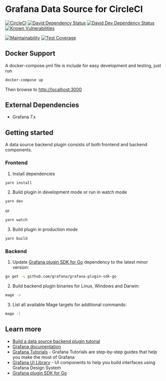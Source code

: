 # Grafana Data Source for CircleCI

[![CircleCI](https://circleci.com/gh/briangann/grafana-circleci-datasource/tree/master.svg?style=shield)](https://circleci.com/gh/briangann/grafana-circleci-datasource/tree/master)
[![David Dependency Status](https://david-dm.org/briangann/grafana-circleci-datasource.svg)](https://david-dm.org/briangann/grafana-circleci-datasource)
[![David Dev Dependency Status](https://david-dm.org/briangann/grafana-circleci-datasource/dev-status.svg)](https://david-dm.org/briangann/grafana-circleci-datasource/?type=dev)
[![Known Vulnerabilities](https://snyk.io/test/github/briangann/grafana-circleci-datasource/badge.svg)](https://snyk.io/test/github/briangann/grafana-circleci-datasource)

[![Maintainability](https://api.codeclimate.com/v1/badges/e9c4cd2714cba0fdae56/maintainability)](https://codeclimate.com/github/briangann/grafana-circleci-datasource/maintainability)
[![Test Coverage](https://api.codeclimate.com/v1/badges/e9c4cd2714cba0fdae56/test_coverage)](https://codeclimate.com/github/briangann/grafana-circleci-datasource/test_coverage)

## Docker Support

A docker-compose.yml file is include for easy development and testing, just run

```BASH
docker-compose up
```

Then browse to <http://localhost:3000>

## External Dependencies

* Grafana 7.x

## Getting started

A data source backend plugin consists of both frontend and backend components.

### Frontend

1. Install dependencies

```BASH
yarn install
```

2. Build plugin in development mode or run in watch mode
```BASH
yarn dev
```
or
```BASH
yarn watch
```
3. Build plugin in production mode
```BASH
yarn build
```

### Backend

1. Update [Grafana plugin SDK for Go](https://grafana.com/docs/grafana/latest/developers/plugins/backend/grafana-plugin-sdk-for-go/) dependency to the latest minor version:

```bash
go get -u github.com/grafana/grafana-plugin-sdk-go
```

2. Build backend plugin binaries for Linux, Windows and Darwin:
```BASH
mage -v
```

3. List all available Mage targets for additional commands:
```BASH
mage -l
```

## Learn more

- [Build a data source backend plugin tutorial](https://grafana.com/tutorials/build-a-data-source-backend-plugin)
- [Grafana documentation](https://grafana.com/docs/)
- [Grafana Tutorials](https://grafana.com/tutorials/) - Grafana Tutorials are step-by-step guides that help you make the most of Grafana
- [Grafana UI Library](https://developers.grafana.com/ui) - UI components to help you build interfaces using Grafana Design System
- [Grafana plugin SDK for Go](https://grafana.com/docs/grafana/latest/developers/plugins/backend/grafana-plugin-sdk-for-go/)
